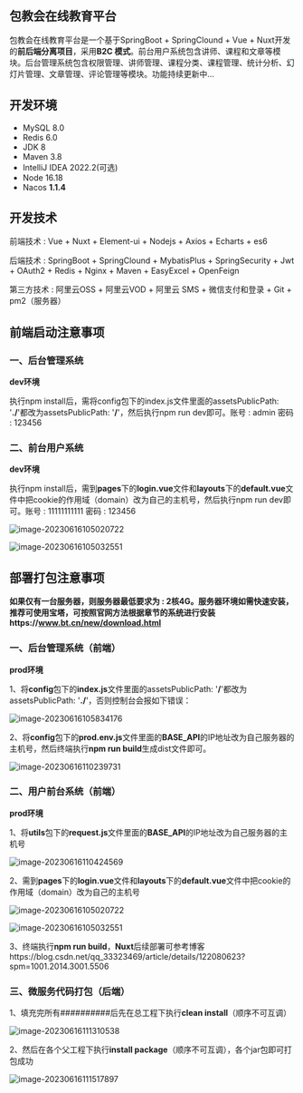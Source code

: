 ## 包教会在线教育平台

包教会在线教育平台是一个基于SpringBoot + SpringClound + Vue + Nuxt开发的**前后端分离项目**，采用**B2C 模式**。前台用户系统包含讲师、课程和文章等模块。后台管理系统包含权限管理、讲师管理、课程分类、课程管理、统计分析、幻灯片管理、文章管理、评论管理等模块。功能持续更新中...

## 开发环境

- MySQL 8.0
- Redis 6.0
- JDK 8
- Maven 3.8
- IntelliJ IDEA 2022.2(可选)
- Node 16.18
- Nacos **1.1.4**

## 开发技术

前端技术 : Vue + Nuxt + Element-ui + Nodejs + Axios + Echarts + es6

后端技术 : SpringBoot + SpringClound + MybatisPlus + SpringSecurity + Jwt + OAuth2 + Redis + Nginx + Maven + EasyExcel + OpenFeign

第三方技术 : 阿里云OSS + 阿里云VOD + 阿里云 SMS + 微信支付和登录 + Git + pm2（服务器）

## 前端启动注意事项

### 一、后台管理系统

**dev环境**

执行npm install后，需将config包下的index.js文件里面的assetsPublicPath: '**./**'都改为assetsPublicPath: '**/**'，然后执行npm run dev即可。账号 : admin 密码 : 123456

### 二、前台用户系统

**dev环境**

执行npm install后，需到**pages**下的**login.vue**文件和**layouts**下的**default.vue**文件中把cookie的作用域（domain）改为自己的主机号，然后执行npm run dev即可。账号 : 11111111111 密码 : 123456

![image-20230616105020722](C:\Users\Lenovo\AppData\Roaming\Typora\typora-user-images\image-20230616105020722.png)

![image-20230616105032551](C:\Users\Lenovo\AppData\Roaming\Typora\typora-user-images\image-20230616105032551.png)

## 部署打包注意事项

**如果仅有一台服务器，则服务器最低要求为 : 2核4G。服务器环境如需快速安装，推荐可使用宝塔，可按照官网方法根据章节的系统进行安装https://www.bt.cn/new/download.html**

### 一、后台管理系统（前端）

**prod环境**

1、将**config**包下的**index.js**文件里面的assetsPublicPath: '**/**'都改为assetsPublicPath: '**./**'，否则控制台会报如下错误：

![image-20230616105834176](C:\Users\Lenovo\AppData\Roaming\Typora\typora-user-images\image-20230616105834176.png)

2、将**config**包下的**prod.env.js**文件里面的**BASE_API**的IP地址改为自己服务器的主机号，然后终端执行**npm run build**生成dist文件即可。

![image-20230616110239731](C:\Users\Lenovo\AppData\Roaming\Typora\typora-user-images\image-20230616110239731.png)

### 二、用户前台系统（前端）

**prod环境**

1、将**utils**包下的**request.js**文件里面的**BASE_API**的IP地址改为自己服务器的主机号

![image-20230616110424569](C:\Users\Lenovo\AppData\Roaming\Typora\typora-user-images\image-20230616110424569.png)

2、需到**pages**下的**login.vue**文件和**layouts**下的**default.vue**文件中把cookie的作用域（domain）改为自己的主机号

![image-20230616105020722](C:\Users\Lenovo\AppData\Roaming\Typora\typora-user-images\image-20230616105020722.png)

![image-20230616105032551](C:\Users\Lenovo\AppData\Roaming\Typora\typora-user-images\image-20230616105032551.png)

3、终端执行**npm run build**，**Nuxt**后续部署可参考博客https://blog.csdn.net/qq_33323469/article/details/122080623?spm=1001.2014.3001.5506

### 三、微服务代码打包（后端）

1、填充完所有##########后先在总工程下执行**clean install**（顺序不可互调）

![image-20230616111310538](C:\Users\Lenovo\AppData\Roaming\Typora\typora-user-images\image-20230616111310538.png)

2、然后在各个父工程下执行**install package**（顺序不可互调），各个jar包即可打包成功

![image-20230616111517897](C:\Users\Lenovo\AppData\Roaming\Typora\typora-user-images\image-20230616111517897.png)

